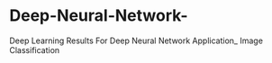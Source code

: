 # Deep-Neural-Network-
Deep Learning Results For Deep Neural Network Application_ Image Classification
